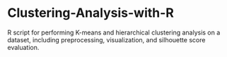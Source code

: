 # Clustering-Analysis-with-R
 R script for performing K-means and hierarchical clustering analysis on a dataset, including preprocessing, visualization, and silhouette score evaluation.
